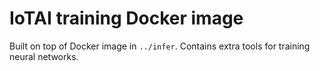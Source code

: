 # IoTAI training Docker image

Built on top of Docker image in `../infer`.
Contains extra tools for training neural networks.
